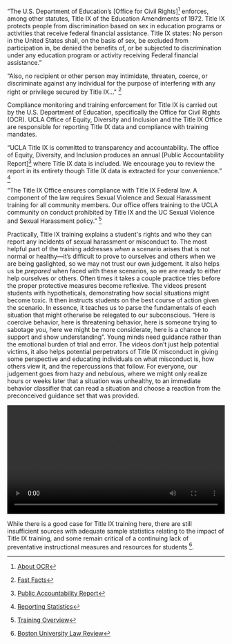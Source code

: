 

“The U.S. Department of Education’s [Office for Civil Rights][^26] enforces, among other statutes, Title IX of the Education Amendments of 1972. Title IX protects people from discrimination based on sex in education 
programs or activities that receive federal financial assistance. Title IX states: No person in the United States shall, on the basis of sex, be excluded from participation in, be denied the benefits of, or be subjected to 
discrimination under any education program or activity receiving Federal financial assistance.”

“Also, no recipient or other person may intimidate, threaten, coerce, or discriminate against any individual for the purpose of interfering with any right or privilege secured by Title IX…" [^27]

Compliance monitoring and training enforcement for Title IX is carried out by the U.S. Department of Education, specifically the Office for Civil Rights (OCR). UCLA Office of Equity, Diversity and Inclusion and the 
Title IX Office are responsible for reporting Title IX data and compliance with training mandates.

“UCLA Title IX is committed to transparency and accountability. The office of Equity, Diversity, and Inclusion produces an annual [Public Accountability Report][^28] where Title IX data is included. We encourage 
you to review the report in its entirety though Title IX data is extracted for your convenience.” [^29]

“The Title IX Office ensures compliance with Title IX Federal law. A component of the law requires Sexual Violence and Sexual Harassment training for all community members. Our office offers training to the UCLA 
community on conduct prohibited by Title IX and the UC Sexual Violence and Sexual Harassment policy.” [^30] 

Practically, Title IX training explains a student's rights and who they can report any incidents of sexual harassment or misconduct to. The most helpful part of the training addresses *when* a scenario arises 
that is not normal or healthy—it’s difficult to prove to ourselves and others when we are being gaslighted, so we may not trust our own judgement. It also helps us be *prepared* when faced with these scenarios, 
so we are ready to either help ourselves or others. Often times it takes a couple practice tries before the proper protective measures become reflexive. The videos present 
students with hypotheticals, demonstrating how social situations might become toxic. It then instructs students on the best course of action given the scenario. In essence, it teaches us to parse the fundamentals 
of each situation that might otherwise be relegated to our subconscious. “Here is coercive behavior, here is threatening behavior, here is someone trying to sabotage you, here we might be more considerate, 
here is a chance to support and show understanding”. Young minds need guidance rather than the emotional burden of trial and error. The videos don’t just help potential victims, it also helps potential 
perpetrators of Title IX misconduct in giving some perspective and educating individuals on what misconduct is, how others view it, and the repercussions that follow. For everyone, our judgement goes from 
hazy and nebulous, where we might only realize hours or weeks later that a situation was unhealthy, to an immediate behavior classifier that can read a situation and choose a reaction from the preconceived 
guidance set that was provided. 

<video width="100%" controls>
  <source src="{{ site.baseurl }}/assets/videos/output.webm" type="video/webm">
  <source src="{{ site.baseurl }}/assets/videos/output.mp4" type="video/mp4">
  <source src="{{ site.baseurl }}/assets/videos/output.ogv" type="video/ogg">
  Your browser does not support the video tag.
</video>



While there is a good case for Title IX training here, there are still insufficient sources with adequate sample statistics relating to the impact of Title IX training, and some remain critical of a continuing lack of preventative instructional measures and resources for students [^31].

[^26]: [About OCR](https://www2.ed.gov/about/offices/list/ocr/aboutocr.html)
[^27]: [Fast Facts](https://nces.ed.gov/fastfacts/display.asp?id=93)
[^28]: [Public Accountability Report](https://equity.ucla.edu/public_accountability/)
[^29]: [Reporting Statistics](https://sexualharassment.ucla.edu/reporting-statistics)
[^30]: [Training Overview](https://sexualharassment.ucla.edu/education-training/training-overview#:~:text=The%20Title%20IX%20Office%20ensures,training%20for%20all%20community%20members)
[^31]: [Boston University Law Review](https://www.bu.edu/bulawreview/files/2023/02/SILBAUGH-Final.pdf)